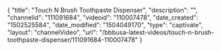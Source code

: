 {
    "title": "Touch N Brush Toothpaste Dispenser",
    "description": "",
    "channelid": "111091684",
    "videoid": "110007478",
    "date_created": "1502525584",
    "date_modified": "1504049170",
    "type": "captivate",
    "layout": "channelVideo",
    "url": "\/bbbusa-latest-videos\/touch-n-brush-toothpaste-dispenser\/111091684-110007478"
}